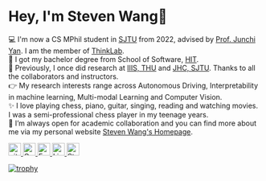 # Hey, I'm Steven Wang👋
💻 I'm now a CS MPhil student in [SJTU](https://en.sjtu.edu.cn/) from 2022, advised by [Prof. Junchi Yan](https://scholar.google.com/citations?user=ga230VoAAAAJ&hl=zh-CN). I am the member of [ThinkLab](https://thinklab.sjtu.edu.cn/).    
🍻 I got my bachelor degree from School of Software, [HIT](http://en.hit.edu.cn/).    
📘 Previously, I once did research at [IIIS, THU](https://iiis.tsinghua.edu.cn/en/) and [JHC, SJTU](https://jhc.sjtu.edu.cn/).  Thanks to all the collaborators and instructors.  
👉 My research interests range across Autonomous Driving, Interpretability in machine learning, Multi-modal Learning and Computer Vision.  
✨ I love playing chess, piano, guitar, singing, reading and watching movies. I was a semi-professional chess player in my teenage years.  
🚀 I’m always open for academic collaboration and you can find more about me via my personal website [Steven Wang's Homepage](https://gszfwsb.github.io/).
<!-- 
<p align="left">
<img align="left" src="https://github-readme-stats.vercel.app/api?username=gszfwsb&show_icons=true&icon_color=CE1D2D&text_color=718096&bg_color=ffffff&hide_title=true" /></p> -->

<p> 
  <a href="https://github.com/gszfwsb?tab=followers"> <img src="https://img.shields.io/github/followers/gszfwsb?label=Followers&style=plastic" height="25px" alt="github follow" /> </a>
<!--   <a href="https://gszfwsb.github.io/"> <img src="https://img.shields.io/badge/homepage-3875B7.svg?labelColor=21438A&style=plastic" height="25px" alt="Steven Wang"> </a> -->
  <a href="https://scholar.google.com/citations?user=viFDWtwAAAAJ"><img src="https://img.shields.io/badge/scholar-4385FE.svg?&style=plastic&logo=google-scholar&logoColor=white" alt="Google Scholar" height="25px"> </a>
  <a href="mailto:181110315@stu.hit.edu"> <img src="https://img.shields.io/badge/gmail-%23D14836.svg?&style=plastic&logo=gmail&logoColor=white" height="25px" alt="Email">
  <a href="https://www.linkedin.cn/injobs/in/gszfwsb/"><img src="https://img.shields.io/badge/linkedin-006CAC.svg?&style=plastic&logo=linkedin&logoColor=white" height="25px" alt="LinkedIn"> </a>
  <a href="https://twitter.com/ShaoboWang6"> <img src="https://img.shields.io/twitter/follow/ShaoboWang6?color=%23f&logo=twitter&style=plastic"  height="25px" alt="Steven Wang's Twitter"> </a>

<!--   <a href="https://www.zhihu.com/people/gszfwsb"><img src="https://img.shields.io/badge/知乎-0079FF.svg?style=plastic&logo=zhihu&logoColor=white" height="25px" alt="知乎"></a>
  <a href="https://hangzhang.org/cvHangZhang/cvHangZhang.pdf"> <img src="https://img.shields.io/badge/-CV-black?style=plastic" height="25px"> </a> -->
</p> 

<!-- <table width="100%" border="0" cellspacing="15" cellpadding="0">
<tbody>
  <tr>
    <td width="15%">
        <a href="https://hangzhang.org/files/Hang.jpeg"><img alt="Hang Zhang" src="https://hangzhang.org/files/Hang.jpeg" width="160" border="1"></a>
    </td>
    <td>
    <p> 
        I am Hang Zhang  (<span lang="zh-cn">张航</span>), a <span property="tittle">Research Scientist<span> 
        at <span property="affiliation">Facebook</span>.
        Before joining FB, I also worked/interned with Amazon and NVIDIA. 
        I received my PhD at <a href="http://www.rutgers.edu/">Rutgers University</a> in 2017,
        advised by <a href="http://eceweb1.rutgers.edu/vision/dana.html"> Prof. Kristin Dana</a>. 
        I recieved my bachelor degree at 
        <a href="http://www.seu.edu.cn/english/main.htm"> Southeast University 
        (Nanjing, China)</a> in 2013. <br>
    </p>
    </td>
    <td width="45%">
        <p align="left"> <img src="https://github-readme-stats.vercel.app/api?username=zhanghang1989&show_icons=true&include_all_commits=true&count_private=true" alt="zhanghang1989" /> </p>
    </td>
   </tr>
</tbody>
</table> -->

[![trophy](https://github-profile-trophy.vercel.app/?username=gszfwsb)](https://github.com/ryo-ma/github-profile-trophy)



